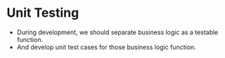 # Unit Testing
- During development, we should separate business logic as a testable function.
- And develop unit test cases for those business logic function.